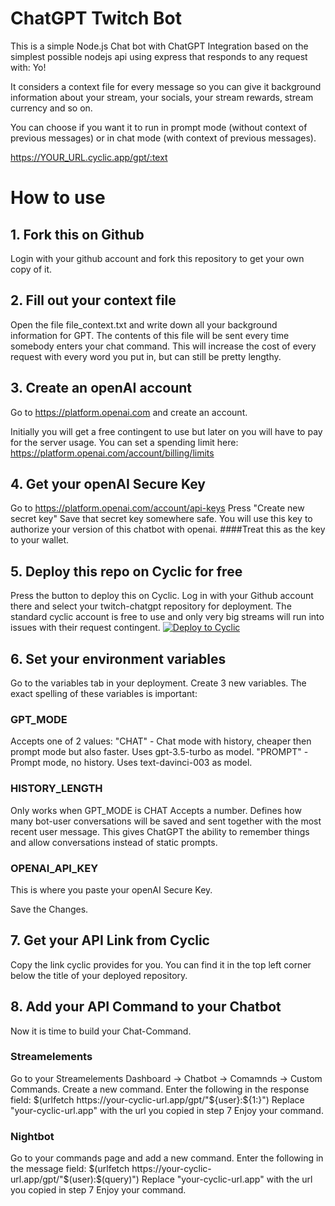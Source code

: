 # ChatGPT Twitch Bot

This is a simple Node.js Chat bot with ChatGPT Integration based on the simplest possible nodejs api using express that responds to any request with: Yo!

It considers a context file for every message so you can give it background information about your stream, your socials, your stream rewards, stream currency and so on. 

You can choose if you want it to run in prompt mode (without context of previous messages) or in chat mode (with context of previous messages).



https://YOUR_URL.cyclic.app/gpt/:text


# How to use

## 1. Fork this on Github
Login with your github account and fork this repository to get your own copy of it. 

## 2. Fill out your context file
Open the file file_context.txt and write down all your background information for GPT. The contents of this file will be sent every time somebody enters your chat command. This will increase the cost of every request with every word you put in, but can still be pretty lengthy. 

## 3. Create an openAI account
Go to https://platform.openai.com and create an account. 

Initially you will get a free contingent to use but later on you will have to pay for the server usage. You can set a spending limit here: https://platform.openai.com/account/billing/limits


## 4. Get your openAI Secure Key
Go to https://platform.openai.com/account/api-keys
Press "Create new secret key"
Save that secret key somewhere safe. You will use this key to authorize your version of this chatbot with openai. 
####Treat this as the key to your wallet.

## 5. Deploy this repo on Cyclic for free
Press the button to deploy this on Cyclic.
Log in with your Github account there and select your twitch-chatgpt repository for deployment. 
The standard cyclic account is free to use and only very big streams will run into issues with their request contingent.
[![Deploy to Cyclic](https://deploy.cyclic.app/button.svg)](https://deploy.cyclic.app/)

## 6. Set your environment variables
Go to the variables tab in your deployment. 
Create 3 new variables. The exact spelling of these variables is important:

### GPT_MODE
Accepts one of 2 values:
"CHAT" - Chat mode with history, cheaper then prompt mode but also faster. Uses gpt-3.5-turbo as model.
"PROMPT" - Prompt mode, no history. Uses text-davinci-003 as model.

### HISTORY_LENGTH 
Only works when GPT_MODE is CHAT
Accepts a number. 
Defines how many bot-user conversations will be saved and sent together with the most recent user message. 
This gives ChatGPT the ability to remember things and allow conversations instead of static prompts. 

### OPENAI_API_KEY
This is where you paste your openAI Secure Key. 

Save the Changes.

## 7. Get your API Link from Cyclic
Copy the link cyclic provides for you. You can find it in the top left corner below the title of your deployed repository.

## 8. Add your API Command to your Chatbot
Now it is time to build your Chat-Command. 

### Streamelements
Go to your Streamelements Dashboard -> Chatbot -> Comamnds -> Custom Commands.
Create a new command.
Enter the following in the response field:
$(urlfetch https://your-cyclic-url.app/gpt/"${user}:${1:}")
Replace "your-cyclic-url.app" with the url you copied in step 7
Enjoy your command. 

### Nightbot
Go to your commands page and add a new command.
Enter the following in the message field:
$(urlfetch https://your-cyclic-url.app/gpt/"$(user):$(query)")
Replace "your-cyclic-url.app" with the url you copied in step 7
Enjoy your command. 
